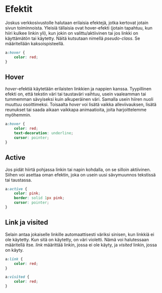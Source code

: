 # Efektit

Joskus verkkosivustolle halutaan erilaisia efektejä, jotka kertovat jotain sivun toiminnoista. Yleisiä tällaisia ovat hover-efekti (jotain tapahtuu, kun hiiri kulkee linkin yli), kun jokin on valittu/aktiivinen tai jos linkki on käyttämätön tai käytetty. Näitä kutsutaan nimellä *pseudo-class*. Se määritellään kaksoispisteellä.

````css
a:hover {
    color: red;
}
````

## Hover

*hover*-efektiä käytetään erilaisten linkkien ja nappien kanssa. Tyypillinen efekti on, että tekstin väri tai taustaväri vaihtuu, usein vaaleamman tai tummemman sävyiseksi kuin alkuperäinen väri. Samalla usein hiiren nuoli muuttuu osoittimeksi. Toisaalta *hover* voi lisätä vaikka alleviivauksen, lisätä reunukset tai saada aikaan vaikkapa animaatioita, joita harjoittelemme myöhemmin.

````css
a:hover {
    color: red;
    text-decoration: underline;
    cursor: pointer;
}
````

## Active

Jos pidät hiirtä pohjassa linkin tai napin kohdalla, on se silloin aktiivinen. Siihen voi asettaa oman efektin, joka on usein uusi sävymuunnos tekstissä tai taustassa. 

````css
a:active {
    color: pink;
    border: solid 1px pink;
    cursor: pointer;
}
````

## Link ja visited

Selain antaa jokaiselle linkille automaattisesti väriksi sinisen, kun linkkiä ei ole käytetty. Kun sitä on käytetty, on väri violetti. Nämä voi halutessaan määritellä itse. *link* määrittää linkin, jossa ei ole käyty, ja *visited* linkin, jossa on käyty.

````css
a:link {
    color: red;
}
````

````css
a:visited {
    color: red;
}
````

